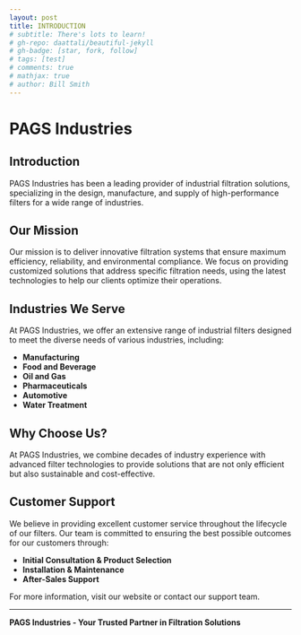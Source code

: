 ```yaml
---
layout: post
title: INTRODUCTION
# subtitle: There's lots to learn!
# gh-repo: daattali/beautiful-jekyll
# gh-badge: [star, fork, follow]
# tags: [test]
# comments: true
# mathjax: true
# author: Bill Smith
---
```


# PAGS Industries

## Introduction

PAGS Industries has been a leading provider of industrial filtration solutions, specializing in the design, manufacture, and supply of high-performance filters for a wide range of industries.

## Our Mission

Our mission is to deliver innovative filtration systems that ensure maximum efficiency, reliability, and environmental compliance. We focus on providing customized solutions that address specific filtration needs, using the latest technologies to help our clients optimize their operations.

## Industries We Serve

At PAGS Industries, we offer an extensive range of industrial filters designed to meet the diverse needs of various industries, including:

- **Manufacturing**
- **Food and Beverage**
- **Oil and Gas**
- **Pharmaceuticals**
- **Automotive**
- **Water Treatment**

## Why Choose Us?

At PAGS Industries, we combine decades of industry experience with advanced filter technologies to provide solutions that are not only efficient but also sustainable and cost-effective.

## Customer Support

We believe in providing excellent customer service throughout the lifecycle of our filters. Our team is committed to ensuring the best possible outcomes for our customers through:

- **Initial Consultation & Product Selection**
- **Installation & Maintenance**
- **After-Sales Support**

For more information, visit our website or contact our support team.

---

**PAGS Industries - Your Trusted Partner in Filtration Solutions**

